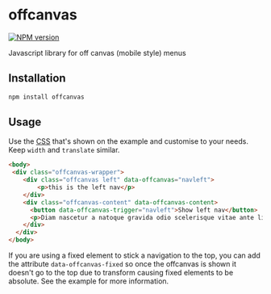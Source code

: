 # offcanvas

<span class="offcanvas-npmversion"><a href="https://npmjs.org/package/offcanvas" title="View this project on NPM"><img src="https://img.shields.io/npm/v/offcanvas.svg" alt="NPM version" /></a></span>

Javascript library for off canvas (mobile style) menus

## Installation

```sh
npm install offcanvas
```

## Usage

Use the [CSS](example/offcanvas.css) that's shown on the example and customise to your needs. Keep `width` and `translate` similar.

```html
<body>
 <div class="offcanvas-wrapper">
    <div class="offcanvas left" data-offcanvas="navleft">
        <p>this is the left nav</p>
    </div>
    <div class="offcanvas-content" data-offcanvas-content>
      <button data-offcanvas-trigger="navleft">Show left nav</button>
      <p>Diam nascetur a natoque gravida odio scelerisque vitae ante ligula est cum convallis ullamcorper suspendisse magnis rutrum dignissim. Lorem a amet faucibus suscipit suspendisse ultrices adipiscing vestibulum morbi nibh habitasse gravida orci condimentum magnis eleifend condimentum leo a quisque condimentum phasellus eros accumsan. Vestibulum ut vestibulum a tempor adipiscing nec fringilla semper purus nisl rhoncus a bibendum a at condimentum. Gravida facilisi cras vivamus et class habitant lacinia ridiculus laoreet parturient sapien pulvinar dui parturient sociis dis augue litora himenaeos ante. Ante nunc a augue nam ullamcorper nulla tortor et rhoncus non scelerisque adipiscing himenaeos a ullamcorper parturient vivamus donec vestibulum vel potenti ultrices diam leo ac a dignissim. A pharetra sagittis vestibulum a condimentum aliquam tristique tincidunt ad lacinia a quisque non a ante. </p>
    </div>
  </div>
</body>
```

If you are using a fixed element to stick a navigation to the top, you can add the attribute `data-offcanvas-fixed` so once the offcanvas is shown it doesn't go to the top due to transform causing fixed elements to be absolute. See the example for more information.
